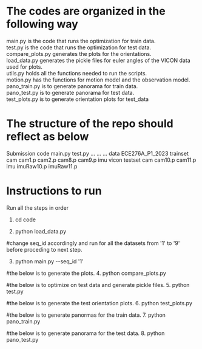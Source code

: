 # The codes are organized in the following way

main.py is the code that runs the optimization for train data. <br>
test.py is the code that runs the optimization for test data. <br>
compare_plots.py generates the plots for the orientations. <br>
load_data.py generates the pickle files for euler angles of the VICON data used for plots. <br>
utils.py holds all the functions needed to run the scripts.   <br>
motion.py has the functions for motion model and the observation model. <br>
pano_train.py is to generate panorama for train data. <br>
pano_test.py is to generate panorama for test data. <br>
test_plots.py is to generate orientation plots for test_data <br>

# The structure of the repo should reflect as below

Submission
    code
        main.py
        test.py
        ...
        ...
        ...
    data
        ECE276A_P1_2023
            trainset
                cam
                    cam1.p
                    cam2.p
                    cam8.p
                    cam9.p
                imu
                vicon
            testset
                cam
                    cam10.p
                    cam11.p
                imu
                    imuRaw10.p
                    imuRaw11.p

# Instructions to run

Run all the steps in order

1. cd code

2. python load_data.py

#change seq_id accordingly and run for all the datasets from '1' to '9' before proceding to next step. 

3. python main.py --seq_id '1'

#the below is to generate the plots. 
4. python compare_plots.py 

#the below is to optimize on test data and generate pickle files. 
5. python test.py

#the below is to generate the test orientation plots. 
6. python test_plots.py

#the below is to generate panormas for the train data. 
7. python pano_train.py

#the below is to generate panorama for the test data. 
8. python pano_test.py
